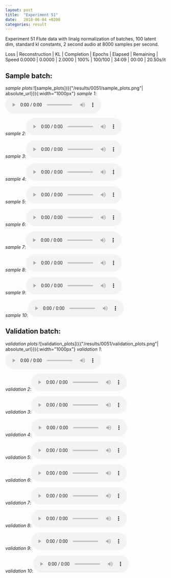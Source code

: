 ```yaml
---
layout: post
title:  "Experiment 51"
date:   2018-06-04 +0200
categories: result
---
```

Experiment 51
Flute data with linalg normalization of batches, 100 latent dim, standard kl constants, 2 second audio at 8000 samples per second.

Loss | Reconstruction | KL | Completion | Epochs | Elapsed | Remaining | Speed
0.0000 | 0.0000 | 2.0000 | 100% | 100/100 | 34:09 | 00:00 | 20.50s/it



## **Sample batch**:
_sample plots_:![sample_plots]({{"/results/0051/sample_plots.png"| absolute_url}}){:width="1000px"}
_sample 1_:<audio src="/ResultsOverview/results/0051/sample_1.wav" controls preload></audio>

_sample 2_:<audio src="/ResultsOverview/results/0051/sample_2.wav" controls preload></audio>

_sample 3_:<audio src="/ResultsOverview/results/0051/sample_3.wav" controls preload></audio>

_sample 4_:<audio src="/ResultsOverview/results/0051/sample_4.wav" controls preload></audio>

_sample 5_:<audio src="/ResultsOverview/results/0051/sample_5.wav" controls preload></audio>

_sample 6_:<audio src="/ResultsOverview/results/0051/sample_6.wav" controls preload></audio>

_sample 7_:<audio src="/ResultsOverview/results/0051/sample_7.wav" controls preload></audio>

_sample 8_:<audio src="/ResultsOverview/results/0051/sample_8.wav" controls preload></audio>

_sample 9_:<audio src="/ResultsOverview/results/0051/sample_9.wav" controls preload></audio>

_sample 10_:<audio src="/ResultsOverview/results/0051/sample_10.wav" controls preload></audio>

## **Validation batch**:
_validation plots_:![validation_plots]({{"/results/0051/validation_plots.png"| absolute_url}}){:width="1000px"}
_validation 1_:<audio src="/ResultsOverview/results/0051/validation_1.wav" controls preload></audio>

_validation 2_:<audio src="/ResultsOverview/results/0051/validation_2.wav" controls preload></audio>

_validation 3_:<audio src="/ResultsOverview/results/0051/validation_3.wav" controls preload></audio>

_validation 4_:<audio src="/ResultsOverview/results/0051/validation_4.wav" controls preload></audio>

_validation 5_:<audio src="/ResultsOverview/results/0051/validation_5.wav" controls preload></audio>

_validation 6_:<audio src="/ResultsOverview/results/0051/validation_6.wav" controls preload></audio>

_validation 7_:<audio src="/ResultsOverview/results/0051/validation_7.wav" controls preload></audio>

_validation 8_:<audio src="/ResultsOverview/results/0051/validation_8.wav" controls preload></audio>

_validation 9_:<audio src="/ResultsOverview/results/0051/validation_9.wav" controls preload></audio>

_validation 10_:<audio src="/ResultsOverview/results/0051/validation_10.wav" controls preload></audio>
